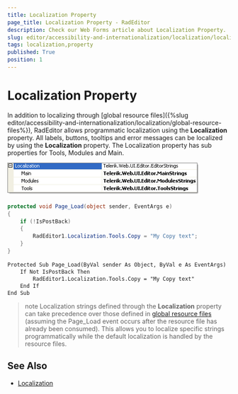 ```yaml
---
title: Localization Property
page_title: Localization Property - RadEditor
description: Check our Web Forms article about Localization Property.
slug: editor/accessibility-and-internationalization/localization/localization-property
tags: localization,property
published: True
position: 1
---
```


# Localization Property

In addition to localizing through [global resource files]({%slug editor/accessibility-and-internationalization/localization/global-resource-files%}), RadEditor allows programmatic localization using the **Localization** property. All labels, buttons, tooltips and error messages can be localized by using the **Localization** property. The Localization property has sub properties for Tools, Modules and Main.

![](images/editor-localization007.png)

````C#
protected void Page_Load(object sender, EventArgs e)
{
	if (!IsPostBack)
	{
		RadEditor1.Localization.Tools.Copy = "My Copy text";
	}
} 
````
````VB
Protected Sub Page_Load(ByVal sender As Object, ByVal e As EventArgs)
	If Not IsPostBack Then
		RadEditor1.Localization.Tools.Copy = "My Copy text"
	End If
End Sub
````


>note Localization strings defined through the **Localization** property can take precedence over those defined in [global resource files](https://docs.telerik.com/devtools/aspnet-ajax/controls/editor/accessibility-and-internationalization/localization/global-resource-files) (assuming the Page_Load event occurs after the resource file has already been consumed). This allows you to localize specific strings programmatically while the default localization is handled by the resource files.

## See Also

 * [Localization](https://demos.telerik.com/aspnet/prometheus/Editor/Examples/Localization/DefaultCS.aspx)
